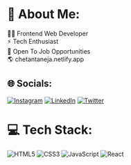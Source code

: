 # 💫 About Me:
👨‍💻 Frontend Web Developer<br>⚡ Tech Enthusiast<br>💼 Open To Job Opportunities<br>🌎 chetantaneja.netlify.app <br>


## 🌐 Socials:
[![Instagram](https://img.shields.io/badge/Instagram-%23E4405F.svg?logo=Instagram&logoColor=white)](https://instagram.com/ctaneja10) [![LinkedIn](https://img.shields.io/badge/LinkedIn-%230077B5.svg?logo=linkedin&logoColor=white)](https://www.linkedin.com/in/chetantaneja/) [![Twitter](https://img.shields.io/badge/Twitter-%231DA1F2.svg?logo=Twitter&logoColor=white)](https://twitter.com/ctaneja10) 

# 💻 Tech Stack:
![HTML5](https://img.shields.io/badge/html5-%23E34F26.svg?style=for-the-badge&logo=html5&logoColor=white) ![CSS3](https://img.shields.io/badge/css3-%231572B6.svg?style=for-the-badge&logo=css3&logoColor=white) ![JavaScript](https://img.shields.io/badge/javascript-%23323330.svg?style=for-the-badge&logo=javascript&logoColor=%23F7DF1E) ![React](https://img.shields.io/badge/react-%2320232a.svg?style=for-the-badge&logo=react&logoColor=blue)

<!-- Proudly created with GPRM ( https://gprm.itsvg.in ) -->
